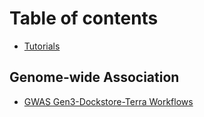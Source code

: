 # Table of contents

* [Tutorials](README.md)

## Genome-wide Association

* [GWAS Gen3-Dockstore-Terra Workflows](https://github.com/nhlbidatastage/documentation/blob/master/gwas-terra-tutorial/bdcatalyst-gwas-gen3-dockstore-terra.md)

